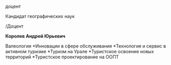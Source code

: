 доцент

Кандидат географических наук

/Доцент

**Королев Андрей Юрьевич**

Валеология
	*Инновации в сфере обслуживания
	*Технология и сервис в активном туризме
	*Туризм на Урале
	*Туристское освоение новых территорий
	*Туристское проектирование на ООПТ